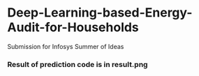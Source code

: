 # Deep-Learning-based-Energy-Audit-for-Households
Submission for Infosys Summer of Ideas

### Result of prediction code is in result.png
